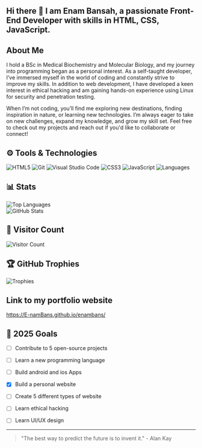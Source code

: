 ## Hi there 👋 I am Enam Bansah, a passionate Front-End Developer with skills in HTML, CSS, JavaScript. 

## About Me
I hold a BSc in Medical Biochemistry and Molecular Biology, and my journey into programming began as a personal interest. As a self-taught developer, I’ve immersed myself in the world of coding and constantly strive to improve my skills. In addition to web development, I have developed a keen interest in ethical hacking and am gaining hands-on experience using Linux for security and penetration testing.

When I’m not coding, you’ll find me exploring new destinations, finding inspiration in nature, or learning new technologies. I’m always eager to take on new challenges, expand my knowledge, and grow my skill set. Feel free to check out my projects and reach out if you'd like to collaborate or connect!

## ⚙️ Tools & Technologies
![HTML5](https://img.shields.io/badge/-HTML5-E34F26?style=flat-square&logo=html5&logoColor=white)  ![Git](https://img.shields.io/badge/-Git-F05032?style=flat-square&logo=git&logoColor=white)
![Visual Studio Code](https://img.shields.io/badge/-VS%20Code-007ACC?style=flat-square&logo=visual-studio-code&logoColor=white)  ![CSS3](https://img.shields.io/badge/-CSS3-1572B6?style=flat-square&logo=css3) 
![JavaScript](https://img.shields.io/badge/-JavaScript-F7DF1E?style=flat-square&logo=javascript&logoColor=black)  ![Languages](https://img.shields.io/badge/Language-Python-blue)                              

##  📊 Stats
![Top Languages](https://github-readme-stats.vercel.app/api/top-langs/?username=E-namBans&layout=compact&theme=radical) <br>
![GitHub Stats](https://github-readme-stats.vercel.app/api?username=E-namBans&show_icons=true&theme=tokyonight)

## 👀 Visitor Count
![Visitor Count](https://visitor-badge.laobi.icu/badge?page_id=YourGitHubUsername.YourGitHubUsername)

## 🏆 GitHub Trophies
![Trophies](https://github-profile-trophy.vercel.app/?username=E-namBans&theme=onedark)

## Link to my portfolio website
https://E-namBans.github.io/enambans/

## 🎯 2025 Goals
- [ ] Contribute to 5 open-source projects
- [ ] Learn a new programming language 
- [ ] Build android and ios Apps
- [x] Build a personal website
- [ ] Create 5 different types of website
- [ ] Learn ethical hacking
- [ ] Learn UI/UX design


---

> "The best way to predict the future is to invent it." - Alan Kay

<!--
## 📝 Latest Blog Posts
- [Blog Post Title](https://yourblog.com/post1)
- [Another Post Title](https://yourblog.com/post2)


**enambansgroup/enambansgroup** is a ✨ _special_ ✨ repository because its `README.md` (this file) appears on your GitHub profile.

Here are some ideas to get you started:

- 🔭 I’m currently working on ...
- 🌱 I’m currently learning ...
- 👯 I’m looking to collaborate on ...
- 🤔 I’m looking for help with ...
- 💬 Ask me about ...
- 📫 How to reach me: ...
- 😄 Pronouns: ...
- ⚡ Fun fact: ...

Check out my animation on [CodePen](https://codepen.io/yourusername/pen/yourpenid).
Watch my animation on [YouTube](https://www.youtube.com/watch?v=yourvideolink).
-->
